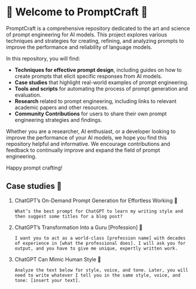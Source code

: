 # 📰 Welcome to PromptCraft 📰

PromptCraft is a comprehensive repository dedicated to the art and science of prompt engineering for AI models. This project explores various techniques and strategies for creating, refining, and analyzing prompts to improve the performance and reliability of language models.

In this repository, you will find:

- **Techniques for effective prompt design**, including guides on how to create prompts that elicit specific responses from AI models.
- **Case studies** that highlight real-world examples of prompt engineering.
- **Tools and scripts** for automating the process of prompt generation and evaluation.
- **Research** related to prompt engineering, including links to relevant academic papers and other resources.
- **Community Contributions** for users to share their own prompt engineering strategies and findings.

Whether you are a researcher, AI enthusiast, or a developer looking to improve the performance of your AI models, we hope you find this repository helpful and informative. We encourage contributions and feedback to continually improve and expand the field of prompt engineering.

Happy prompt crafting!

## Case studies 📝

1. ChatGPT’s On-Demand Prompt Generation for Effortless Working 🤖

    ```What’s the best prompt for ChatGPT to learn my writing style and then suggest some titles for a blog post?```

2. ChatGPT’s Transformation Into a Guru [Profession] 🧙

    ```I want you to act as a world-class [profession name] with decades of experience in [what the professional does]. I will ask you for output, and you have to give me unique, expertly written work.```

3. ChatGPT Can Mimic Human Style 👨

    ```Analyze the text below for style, voice, and tone. Later, you will need to write whatever I tell you in the same style, voice, and tone: [insert your text].```
